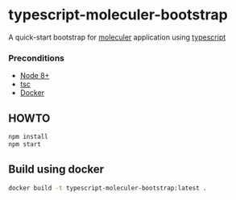 # typescript-moleculer-bootstrap

A quick-start bootstrap for [moleculer](https://moleculer.services/) application using [typescript](https://www.typescriptlang.org/)

### Preconditions

- [Node 8+](https://nodejs.org/en/)
- [tsc](https://www.npmjs.com/package/typescript)
- [Docker](https://store.docker.com/search?type=edition&offering=community)

## HOWTO

```sh
npm install
npm start
```

## Build using docker

```sh
docker build -t typescript-moleculer-bootstrap:latest .
```